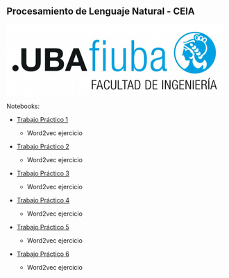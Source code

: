 ## Procesamiento de Lenguaje Natural - CEIA
<img src="https://github.com/hernancontigiani/ceia_memorias_especializacion/raw/master/Figures/logoFIUBA.jpg" width="500" align="center">


Notebooks:
* [Trabajo Práctico 1](https://github.com/freddy120/nlp_ceia_2022/blob/main/tp1/1a%20-%20word2vec.ipynb)
  
  * Word2vec ejercicio
* [Trabajo Práctico 2](https://github.com/freddy120/nlp_ceia_2022/blob/main/tp2/Ejercicio2.ipynb)
  * Word2vec ejercicio
* [Trabajo Práctico 3](https://github.com/freddy120/nlp_ceia_2022/blob/main/tp3/Ejercicio3.ipynb)
  * Word2vec ejercicio
* [Trabajo Práctico 4](https://github.com/freddy120/nlp_ceia_2022/blob/main/tp4/Ejercicio4.ipynb)
  * Word2vec ejercicio
* [Trabajo Práctico 5](https://github.com/freddy120/nlp_ceia_2022/blob/main/tp5/5%20-%20clothing_ecommerce_reviews.ipynb)
  * Word2vec ejercicio
* [Trabajo Práctico 6](https://github.com/freddy120/nlp_ceia_2022/blob/main/tp6/6-%20bot_qa.ipynb)
  * Word2vec ejercicio
 
